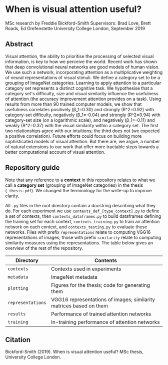 # When is visual attention useful?
MSc research by Freddie Bickford-Smith
Supervisors: Brad Love, Brett Roads, Ed Grefenstette
University College London, September 2019

## Abstract
Visual attention, the ability to prioritise the processing of selected visual information, is key to how we perceive the world. Recent work has shown that deep convolutional neural networks are good models of human vision. We use such a network, incorporating attention as a multiplicative weighting of neural representations of visual stimuli. We define a category set to be a grouping of ImageNet categories. Learning to apply attention to a particular category set represents a distinct cognitive task. We hypothesise that a category set's difficulty, size and visual similarity influence the usefulness of attention (the accuracy improvement attention provides on a task). Using results from more than 90 trained computer models, we show that usefulness correlates positively (β_1=0.30) and strongly (R^2=0.92) with category-set difficulty, negatively (β_1=-0.04) and strongly (R^2=0.94) with category-set size (on a logarithmic scale), and negatively (β_1=-0.11) and weakly (R^2=0.37) with the visual similarity within a category set. The first two relationships agree with our intuitions; the third does not (we expected a positive correlation). Future efforts could focus on building more sophisticated models of visual attention. But there are, we argue, a number of natural extensions to our work that offer more tractable steps towards a better computational account of visual attention.

## Repository guide
Note that any reference to a **context** in this repository relates to what we call a **category set** (grouping of ImageNet categories) in the thesis (`_thesis.pdf`). We changed the terminology for the write-up to improve clarity.

All `.py` files in the root directory contain a docstring describing what they do. For each experiment we use `contexts_def_[type_context].py` to define a set of contexts, then `contexts_dataframes.py` to build dataframes defining the training set for each context, `contexts_training.py` to train an attention network on each context, and `contexts_testing.py` to evaluate these networks. Files with prefix `representations` relate to computing VGG16 representations of images; those with prefix `similarity` relate to computing similarity measures using the representations. The table below gives an overview of the rest of the repository.

|Directory|Contents|
|-|-|
|`contexts`|Contexts used in experiments|
|`metadata`|ImageNet metadata|
|`plotting`|Figures for the thesis; code for generating them|
|`representations`|VGG16 representations of images; similarity matrices based on them|
|`results`|Performance of trained attention networks|
|`training`|In-training performance of attention networks|

## Citation
Bickford-Smith (2019). When is visual attention useful? MSc thesis, University College London.
